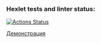 ### Hexlet tests and linter status:
[![Actions Status](https://github.com/viktor-dorokhov/frontend-project-12/actions/workflows/hexlet-check.yml/badge.svg)](https://github.com/viktor-dorokhov/frontend-project-12/actions)

[Демонстрация](https://project-hexlet-chat.onrender.com/)
